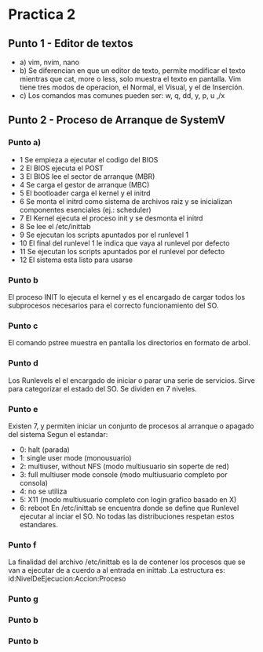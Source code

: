 # Practica 2
## Punto 1 - Editor de textos
- a) vim, nvim, nano
- b) Se diferencian en que un editor de texto, permite modificar el texto mientras que cat, more o less, solo muestra el texto en pantalla. Vim tiene tres modos de operacion, el Normal, el Visual, y el de Inserción. 
- c) Los comandos mas comunes pueden ser: w, q, dd, y, p, u ,/x

## Punto 2 - Proceso de Arranque de SystemV
### Punto a)
- 1 Se empieza a ejecutar el codigo del BIOS
- 2 El BIOS ejecuta el POST
- 3 El BIOS lee el sector de arranque (MBR)
- 4 Se carga el gestor de arranque (MBC)
- 5 El bootloader carga el kernel y el initrd
- 6 Se monta el initrd como sistema de archivos raiz y se inicializan componentes esenciales (ej.: scheduler)
- 7 El Kernel ejecuta el proceso init y se desmonta el initrd
- 8 Se lee el /etc/inittab
- 9 Se ejecutan los scripts apuntados por el runlevel 1
- 10 El final del runlevel 1 le indica que vaya al runlevel por defecto
- 11 Se ejecutan los scripts apuntados por el runlevel por defecto
- 12 El sistema esta listo para usarse


### Punto b
El proceso INIT lo ejecuta el kernel y es el encargado de cargar todos los subprocesos necesarios para el correcto funcionamiento del SO. 
### Punto c
El comando pstree muestra en pantalla los directorios en formato de arbol.

### Punto d
Los Runlevels el el encargado de iniciar o parar una serie de servicios. Sirve para categorizar el estado del SO. Se dividen en 7 niveles.
### Punto e
Existen 7, y permiten iniciar un conjunto de procesos al arranque o apagado del sistema
Segun el estandar:
- 0: halt (parada)
- 1: single user mode (monousuario)
- 2: multiuser, without NFS (modo multiusuario sin soperte de red)
- 3: full multiuser mode console (modo multiusuario completo por consola)
- 4: no se utiliza
- 5: X11 (modo multiusuario completo con login grafico basado en X)
- 6: reboot
En /etc/inittab se encuentra donde se define que Runlevel ejecutar al inciar el SO.
No todas las distribuciones respetan estos estandares.
### Punto f
La finalidad del archivo /etc/inittab es la de contener los procesos que se van a ejecutar de a cuerdo a al entrada en inittab .La estructura es: 
id:NivelDeEjecucion:Accion:Proceso
### Punto g

### Punto b
### Punto b
